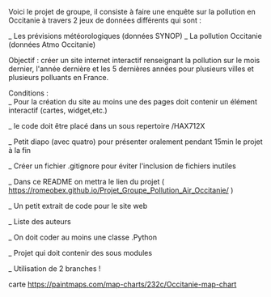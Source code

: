 Voici le projet de groupe, il consiste à faire une enquête sur la pollution en Occitanie à travers 2 jeux de données
différents qui sont : 

_ Les prévisions météorologiques (données SYNOP)
_ La pollution Occitanie (données Atmo Occitanie)

Objectif : créer un site internet interactif renseignant la pollution sur le mois dernier, l'année dernière et les 5 
dernières années pour plusieurs villes et plusieurs polluants en France. 

Conditions :  
_ Pour la création du site au moins une des pages doit contenir un élément interactif (cartes, widget,etc.)  

_ le code doit être placé dans un sous repertoire /HAX712X

_ Petit diapo (avec quatro) pour présenter oralement pendant 15min le projet à la fin 

_ Créer un fichier .gitignore pour éviter l'inclusion de fichiers inutiles 

_ Dans ce README on mettra le lien du projet ( https://romeobex.github.io/Projet_Groupe_Pollution_Air_Occitanie/ )

_ Un petit extrait de code pour le site web 

_ Liste des auteurs

_ On doit coder au moins une classe .Python 

_ Projet qui doit contenir des sous modules 

_ Utilisation de 2 branches ! 


carte https://paintmaps.com/map-charts/232c/Occitanie-map-chart
